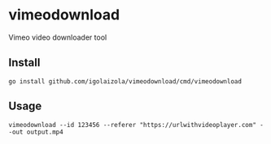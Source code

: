 # vimeodownload

Vimeo video downloader tool

## Install

```
go install github.com/igolaizola/vimeodownload/cmd/vimeodownload
```

## Usage

```
vimeodownload --id 123456 --referer "https://urlwithvideoplayer.com" --out output.mp4
```
